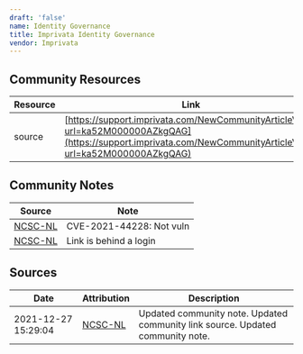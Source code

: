 ```yaml
---
draft: 'false'
name: Identity Governance
title: Imprivata Identity Governance
vendor: Imprivata
---
```



## Community Resources
| Resource | Link |
| --- | --- |
| source | [https://support.imprivata.com/NewCommunityArticleView?url=ka52M000000AZkgQAG](https://support.imprivata.com/NewCommunityArticleView?url=ka52M000000AZkgQAG) |

## Community Notes
| Source | Note |
| --- | --- |
| [NCSC-NL](https://github.com/NCSC-NL/log4shell/blob/main/software/README.md) | CVE-2021-44228: Not vuln </ul> |
| [NCSC-NL](https://github.com/NCSC-NL/log4shell/blob/main/software/README.md) | Link is behind a login |

## Sources
| Date | Attribution | Description |
| --- | --- | --- |
| 2021-12-27 15:29:04 | [NCSC-NL](https://github.com/NCSC-NL/log4shell/blob/main/software/README.md) | Updated community note. Updated community link source. Updated community note.  |
